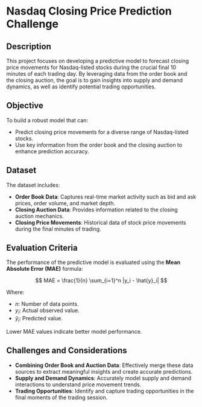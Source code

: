 # Nasdaq Closing Price Prediction Challenge

## Description
This project focuses on developing a predictive model to forecast closing price movements for Nasdaq-listed stocks during the crucial final 10 minutes of each trading day. By leveraging data from the order book and the closing auction, the goal is to gain insights into supply and demand dynamics, as well as identify potential trading opportunities.

## Objective
To build a robust model that can:
- Predict closing price movements for a diverse range of Nasdaq-listed stocks.
- Use key information from the order book and the closing auction to enhance prediction accuracy.

## Dataset
The dataset includes:
- **Order Book Data**: Captures real-time market activity such as bid and ask prices, order volume, and market depth.
- **Closing Auction Data**: Provides information related to the closing auction mechanics.
- **Closing Price Movements**: Historical data of stock price movements during the final minutes of trading.

## Evaluation Criteria
The performance of the predictive model is evaluated using the **Mean Absolute Error (MAE)** formula:

$$
MAE = \frac{1}{n} \sum_{i=1}^n |y_i - \hat{y}_i|
$$

Where:
- $n$: Number of data points.
- $y_i$: Actual observed value.
- $\hat{y}_i$: Predicted value.

Lower MAE values indicate better model performance.

## Challenges and Considerations
- **Combining Order Book and Auction Data**: Effectively merge these data sources to extract meaningful insights and create accurate predictions.
- **Supply and Demand Dynamics**: Accurately model supply and demand interactions to understand price movement trends.
- **Trading Opportunities**: Identify and capture trading opportunities in the final moments of the trading session.
